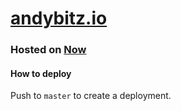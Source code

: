# [andybitz.io](https://andybitz.io/)

### Hosted on [Now](https://zeit.co/now)

#### How to deploy

Push to `master` to create a deployment.

